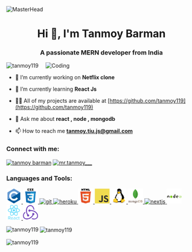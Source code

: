 ![MasterHead](https://64.media.tumblr.com/55f3b6e1f4068cb3dba65736b0698d71/tumblr_o78r0u1jim1vur2auo1_1280.gifv)
<h1 align="center">Hi 👋, I'm Tanmoy Barman</h1>
<h3 align="center">A passionate MERN developer from India</h3>
<img align ="right" alt="Coding" width="400" src="https://i.pinimg.com/originals/bc/6c/17/bc6c171eee288a2f1e124c749303b24e.gif"/>

<p align="left"> <img src="https://komarev.com/ghpvc/?username=tanmoy119&label=Profile%20views&color=0e75b6&style=flat" alt="tanmoy119" /> </p>

- 🔭 I’m currently working on **Netflix clone**

- 🌱 I’m currently learning **React Js**

- 👨‍💻 All of my projects are available at [https://github.com/tanmoy119](https://github.com/tanmoy119)

- 💬 Ask me about **react , node , mongodb**

- 📫 How to reach me **tanmoy.tiu.js@gmail.com**

<h3 align="left">Connect with me:</h3>
<p align="left">
<a href="https://linkedin.com/in/tanmoy barman" target="blank"><img align="center" src="https://raw.githubusercontent.com/rahuldkjain/github-profile-readme-generator/master/src/images/icons/Social/linked-in-alt.svg" alt="tanmoy barman" height="30" width="40" /></a>
<a href="https://instagram.com/mr.tanmoy___" target="blank"><img align="center" src="https://raw.githubusercontent.com/rahuldkjain/github-profile-readme-generator/master/src/images/icons/Social/instagram.svg" alt="mr.tanmoy___" height="30" width="40" /></a>
</p>

<h3 align="left">Languages and Tools:</h3>
<p align="left"> <a href="https://www.cprogramming.com/" target="_blank" rel="noreferrer"> <img src="https://raw.githubusercontent.com/devicons/devicon/master/icons/c/c-original.svg" alt="c" width="40" height="40"/> </a> <a href="https://www.w3schools.com/css/" target="_blank" rel="noreferrer"> <img src="https://raw.githubusercontent.com/devicons/devicon/master/icons/css3/css3-original-wordmark.svg" alt="css3" width="40" height="40"/> </a> <a href="https://git-scm.com/" target="_blank" rel="noreferrer"> <img src="https://www.vectorlogo.zone/logos/git-scm/git-scm-icon.svg" alt="git" width="40" height="40"/> </a> <a href="https://heroku.com" target="_blank" rel="noreferrer"> <img src="https://www.vectorlogo.zone/logos/heroku/heroku-icon.svg" alt="heroku" width="40" height="40"/> </a> <a href="https://www.w3.org/html/" target="_blank" rel="noreferrer"> <img src="https://raw.githubusercontent.com/devicons/devicon/master/icons/html5/html5-original-wordmark.svg" alt="html5" width="40" height="40"/> </a> <a href="https://developer.mozilla.org/en-US/docs/Web/JavaScript" target="_blank" rel="noreferrer"> <img src="https://raw.githubusercontent.com/devicons/devicon/master/icons/javascript/javascript-original.svg" alt="javascript" width="40" height="40"/> </a> <a href="https://www.linux.org/" target="_blank" rel="noreferrer"> <img src="https://raw.githubusercontent.com/devicons/devicon/master/icons/linux/linux-original.svg" alt="linux" width="40" height="40"/> </a> <a href="https://www.mongodb.com/" target="_blank" rel="noreferrer"> <img src="https://raw.githubusercontent.com/devicons/devicon/master/icons/mongodb/mongodb-original-wordmark.svg" alt="mongodb" width="40" height="40"/> </a> <a href="https://nextjs.org/" target="_blank" rel="noreferrer"> <img src="https://cdn.worldvectorlogo.com/logos/nextjs-2.svg" alt="nextjs" width="40" height="40"/> </a> <a href="https://nodejs.org" target="_blank" rel="noreferrer"> <img src="https://raw.githubusercontent.com/devicons/devicon/master/icons/nodejs/nodejs-original-wordmark.svg" alt="nodejs" width="40" height="40"/> </a> <a href="https://reactjs.org/" target="_blank" rel="noreferrer"> <img src="https://raw.githubusercontent.com/devicons/devicon/master/icons/react/react-original-wordmark.svg" alt="react" width="40" height="40"/> </a> <a href="https://redux.js.org" target="_blank" rel="noreferrer"> <img src="https://raw.githubusercontent.com/devicons/devicon/master/icons/redux/redux-original.svg" alt="redux" width="40" height="40"/> </a> </p>

<p><img align="left" src="https://github-readme-stats.vercel.app/api/top-langs?username=tanmoy119&show_icons=true&locale=en&layout=compact" alt="tanmoy119" /></p>

<p>&nbsp;<img align="center" src="https://github-readme-stats.vercel.app/api?username=tanmoy119&show_icons=true&locale=en" alt="tanmoy119" /></p>

<p><img align="center" src="https://github-readme-streak-stats.herokuapp.com/?user=tanmoy119&" alt="tanmoy119" /></p>
